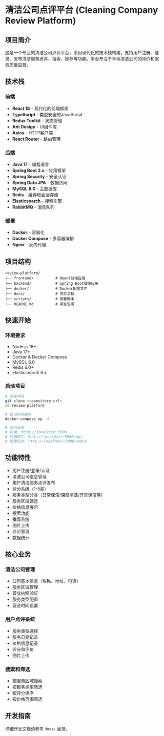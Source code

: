 # 清洁公司点评平台 (Cleaning Company Review Platform)

## 项目简介
这是一个专业的清洁公司点评平台，采用现代化的技术栈构建，支持用户注册、登录、发布清洁服务点评、搜索、推荐等功能。平台专注于本地清洁公司的评价和服务质量监督。

## 技术栈

### 前端
- **React 18** - 现代化的前端框架
- **TypeScript** - 类型安全的JavaScript
- **Redux Toolkit** - 状态管理
- **Ant Design** - UI组件库
- **Axios** - HTTP客户端
- **React Router** - 路由管理

### 后端
- **Java 17** - 编程语言
- **Spring Boot 3.x** - 应用框架
- **Spring Security** - 安全认证
- **Spring Data JPA** - 数据访问
- **MySQL 8.0** - 主数据库
- **Redis** - 缓存和会话存储
- **Elasticsearch** - 搜索引擎
- **RabbitMQ** - 消息队列

### 部署
- **Docker** - 容器化
- **Docker Compose** - 多容器编排
- **Nginx** - 反向代理

## 项目结构
```
review-platform/
├── frontend/          # React前端应用
├── backend/           # Spring Boot后端应用
├── docker/            # Docker配置文件
├── docs/              # 项目文档
├── scripts/           # 部署脚本
└── README.md          # 项目说明
```

## 快速开始

### 环境要求
- Node.js 18+
- Java 17+
- Docker & Docker Compose
- MySQL 8.0
- Redis 6.0+
- Elasticsearch 8.x

### 启动项目
```bash
# 克隆项目
git clone <repository-url>
cd review-platform

# 启动所有服务
docker-compose up -d

# 访问应用
# 前端: http://localhost:3000
# 后端API: http://localhost:8080/api
# 管理后台: http://localhost:8080/admin
```

## 功能特性
- 用户注册/登录/认证
- 清洁公司信息管理
- 用户清洁服务点评发布
- 评分系统（1-5星）
- 服务类型分类（日常保洁/深度清洁/开荒保洁等）
- 服务区域筛选
- 价格信息展示
- 搜索功能
- 推荐系统
- 图片上传
- 评论管理
- 数据统计

## 核心业务

### 清洁公司管理
- 公司基本信息（名称、地址、电话）
- 服务区域管理
- 营业执照验证
- 服务类型配置
- 营业时间设置

### 用户点评系统
- 服务类型选择
- 服务日期记录
- 价格信息记录
- 评分和评价
- 图片上传

### 搜索和筛选
- 按服务区域搜索
- 按服务类型筛选
- 按评分排序
- 按价格范围筛选

## 开发指南
详细开发文档请参考 `docs/` 目录。 